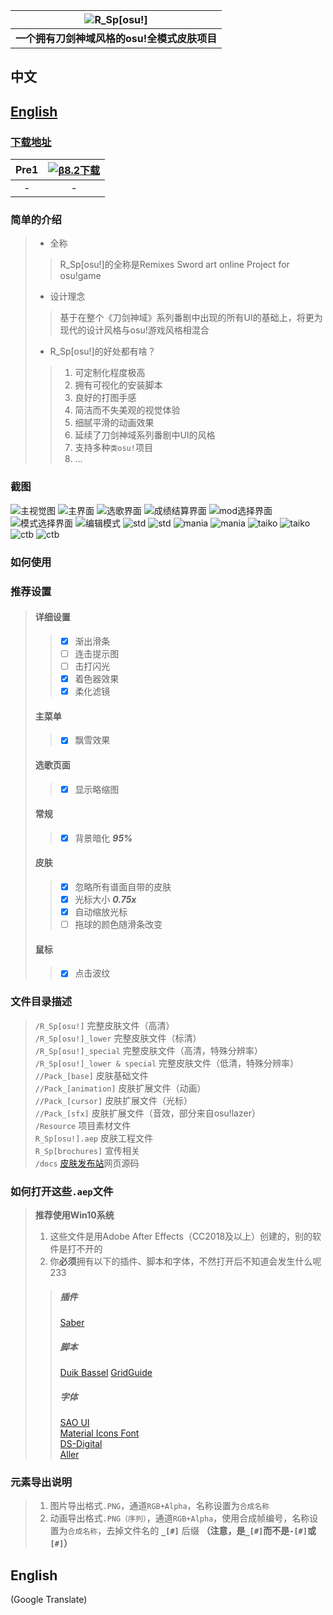 |![R_Sp[osu!]](https://raw.githubusercontent.com/Sendevia/R_Sp-osu-/master/docs/images/ED9F4CB52EFE4649.png)|
|:---------------------------------------------------------------------------------------------------------:|
| **一个拥有刀剑神域风格的osu!全模式皮肤项目** |

## 中文    
## [English](#english-1)    

### [下载地址](https://github.com/Sendevia/R_Sp-osu-/releases)    
| Pre1 | [![β8.2下载](https://raw.githubusercontent.com/Sendevia/R_Sp-osu-/master/docs/images/5C4C5E6A1CC84FA4.png "点我下载")](https://github.com/Sendevia/R_Sp-osu-/releases/tag/pre1) |
|:----------------:|:----------------:|
| - | - |

### 简单的介绍    
>- 全称
>>R_Sp[osu!]的全称是Remixes Sword art online Project for osu!game
>- 设计理念    
>>基于在整个《刀剑神域》系列番剧中出现的所有UI的基础上，将更为现代的设计风格与osu!游戏风格相混合
>- R_Sp[osu!]的好处都有啥？
>>1. 可定制化程度极高
>>2. 拥有可视化的安装脚本
>>3. 良好的打图手感
>>4. 简洁而不失美观的视觉体验
>>5. 细腻平滑的动画效果
>>6. 延续了刀剑神域系列番剧中UI的风格
>>7. 支持多种`类osu!`项目
>>8. ...

### 截图    
![主视觉图](https://raw.githubusercontent.com/Sendevia/R_Sp-osu-/master/docs/images/8408CF65CB1C4F19.png)
![主界面](https://raw.githubusercontent.com/Sendevia/R_Sp-osu-/master/docs/screenshots/menu_1.png)
![选歌界面](https://raw.githubusercontent.com/Sendevia/R_Sp-osu-/master/docs/screenshots/menu_2.png)
![成绩结算界面](https://raw.githubusercontent.com/Sendevia/R_Sp-osu-/master/docs/screenshots/score.png)
![mod选择界面](https://raw.githubusercontent.com/Sendevia/R_Sp-osu-/master/docs/screenshots/mods.png)
![模式选择界面](https://raw.githubusercontent.com/Sendevia/R_Sp-osu-/master/docs/screenshots/mode.png)
![编辑模式](https://raw.githubusercontent.com/Sendevia/R_Sp-osu-/master/docs/screenshots/edit.png)
![std](https://raw.githubusercontent.com/Sendevia/R_Sp-osu-/master/docs/screenshots/std_1.png)
![std](https://raw.githubusercontent.com/Sendevia/R_Sp-osu-/master/docs/screenshots/std_2.png)
![mania](https://raw.githubusercontent.com/Sendevia/R_Sp-osu-/master/docs/screenshots/mania_1.png)
![mania](https://raw.githubusercontent.com/Sendevia/R_Sp-osu-/master/docs/screenshots/mania_2.png)
![taiko](https://raw.githubusercontent.com/Sendevia/R_Sp-osu-/master/docs/screenshots/taiko_1.png)
![taiko](https://raw.githubusercontent.com/Sendevia/R_Sp-osu-/master/docs/screenshots/taiko_2.png)
![ctb](https://raw.githubusercontent.com/Sendevia/R_Sp-osu-/master/docs/screenshots/ctb_1.png)
![ctb](https://raw.githubusercontent.com/Sendevia/R_Sp-osu-/master/docs/screenshots/ctb_2.png)

### 如何使用    

### 推荐设置    
>#### 详细设置
>>- [x] 渐出滑条
>>- [ ] 连击提示图
>>- [ ] 击打闪光
>>- [x] 着色器效果
>>- [x] 柔化滤镜
>#### 主菜单
>>- [x] 飘雪效果
>#### 选歌页面
>>- [x] 显示略缩图
>#### 常规
>>- [x] 背景暗化 ***95%***
>#### 皮肤
>>- [x] 忽略所有谱面自带的皮肤
>>- [x] 光标大小 ***0.75x***
>>- [x] 自动缩放光标
>>- [ ] 拖球的颜色随滑条改变
>#### 鼠标
>>- [x] 点击波纹

### 文件目录描述    
>`/R_Sp[osu!]` 完整皮肤文件（高清）     
>`/R_Sp[osu!]_lower` 完整皮肤文件（标清）     
>`/R_Sp[osu!]_special` 完整皮肤文件（高清，特殊分辨率）     
>`/R_Sp[osu!]_lower & special` 完整皮肤文件（低清，特殊分辨率）     
>`//Pack_[base]` 皮肤基础文件     
>`//Pack_[animation]` 皮肤扩展文件（动画）     
>`//Pack_[cursor]` 皮肤扩展文件（光标）     
>`//Pack_[sfx]` 皮肤扩展文件（音效，部分来自osu!lazer）     
>`/Resource` 项目素材文件     
>`R_Sp[osu!].aep` 皮肤工程文件     
>`R_Sp[brochures]` 宣传相关     
>`/docs` [皮肤发布站](https://sendevia.github.io/R_Sp-osu-/)网页源码     

### 如何打开这些`.aep`文件    
>**推荐使用Win10系统**
> 1. 这些文件是用Adobe After Effects（CC2018及以上）创建的，别的软件是打不开的
> 2. 你**必须**拥有以下的插件、脚本和字体，不然打开后不知道会发生什么呢233
>>##### 插件
>>[Saber](https://www.videocopilot.net/blog/2016/03/new-plug-in-saber-now-available-100-free/)
>>##### 脚本
>>[Duik Bassel](https://rainboxprod.coop/en/tools/duik/duik-download/)
>>[GridGuide](https://aescripts.com/gridguide-for-after-effects/)
>>##### 字体
>>[SAO UI](https://fontmeme.com/fonts/sao-ui-font/)     
>>[Material Icons Font](https://github.com/google/material-design-icons/releases/download/3.0.1/material-design-icons-3.0.1.zip)     
>>[DS-Digital](https://fontmeme.com/fonts/ds-digital-font/)     
>>[Aller](https://fontmeme.com/fonts/aller-font/)     

### 元素导出说明    
> 1. 图片导出格式`.PNG`，通道`RGB+Alpha`，名称设置为`合成名称`    
> 2. 动画导出格式`.PNG（序列）`，通道`RGB+Alpha`，使用合成帧编号，名称设置为`合成名称`，去掉文件名的 **`_[#]`** 后缀 **（注意，是`_[#]`而不是`-[#]`或`[#]`）**    

## English    
(Google Translate)
